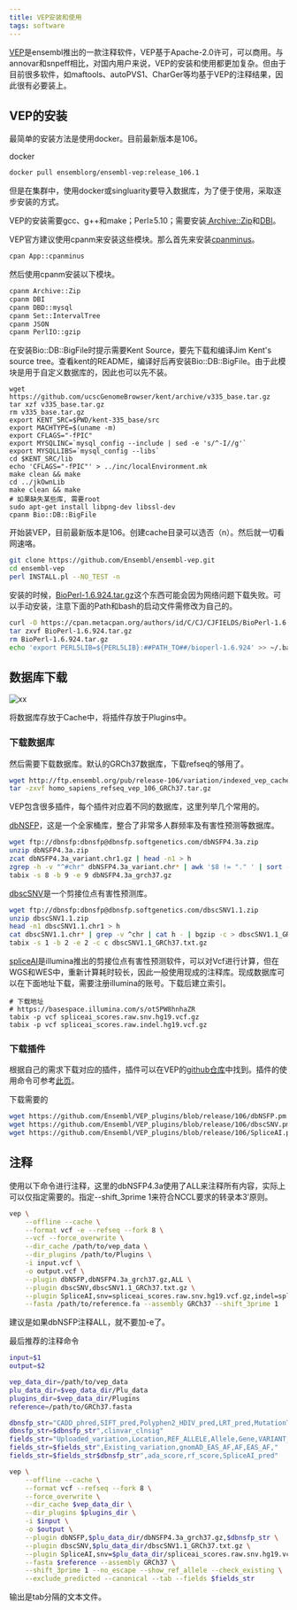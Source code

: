 ```yaml
---
title: VEP安装和使用
tags: software
---
```


[VEP](https://asia.ensembl.org/info/docs/tools/vep/index.html)是ensembl推出的一款注释软件，VEP基于Apache-2.0许可，可以商用。与annovar和snpeff相比，对国内用户来说，VEP的安装和使用都更加复杂。但由于目前很多软件，如maftools、autoPVS1、CharGer等均基于VEP的注释结果，因此很有必要装上。


## VEP的安装
最简单的安装方法是使用docker。目前最新版本是106。

docker
```bash
docker pull ensemblorg/ensembl-vep:release_106.1
```

但是在集群中，使用docker或singluarity要导入数据库，为了便于使用，采取逐步安装的方式。

VEP的安装需要gcc、g++和make；Perl≥5.10；需要安装[ Archive::Zip](https://metacpan.org/pod/Archive::Zip)和[DBI](https://metacpan.org/pod/DBI)。

VEP官方建议使用cpanm来安装这些模块。那么首先来安装[cpanminus](http://search.cpan.org/~miyagawa/Menlo-1.9003/script/cpanm-menlo)。

```bash
cpan App::cpanminus
```

然后使用cpanm安装以下模块。
```bash
cpanm Archive::Zip
cpanm DBI
cpanm DBD::mysql
cpanm Set::IntervalTree
cpanm JSON
cpanm PerlIO::gzip
```

在安装Bio::DB::BigFile时提示需要Kent Source，要先下载和编译Jim Kent's source tree。查看kent的README，编译好后再安装Bio::DB::BigFile。由于此模块是用于自定义数据库的，因此也可以先不装。
```
wget https://github.com/ucscGenomeBrowser/kent/archive/v335_base.tar.gz
tar xzf v335_base.tar.gz
rm v335_base.tar.gz
export KENT_SRC=$PWD/kent-335_base/src
export MACHTYPE=$(uname -m)
export CFLAGS="-fPIC"
export MYSQLINC=`mysql_config --include | sed -e 's/^-I//g'`
export MYSQLLIBS=`mysql_config --libs`
cd $KENT_SRC/lib
echo 'CFLAGS="-fPIC"' > ../inc/localEnvironment.mk
make clean && make
cd ../jkOwnLib
make clean && make
# 如果缺失某些库, 需要root
sudo apt-get install libpng-dev libssl-dev
cpanm Bio::DB::BigFile
```


开始装VEP，目前最新版本是106。创建cache目录可以选否（n）。然后就一切看网速咯。
```bash
git clone https://github.com/Ensembl/ensembl-vep.git
cd ensembl-vep
perl INSTALL.pl --NO_TEST -n
```

安装的时候，[BioPerl-1.6.924.tar.gz](https://cpan.metacpan.org/authors/id/C/CJ/CJFIELDS/BioPerl-1.6.924.tar.gz)这个东西可能会因为网络问题下载失败。可以手动安装，注意下面的Path和bash的启动文件需修改为自己的。
```bash
curl -O https://cpan.metacpan.org/authors/id/C/CJ/CJFIELDS/BioPerl-1.6.924.tar.gz
tar zxvf BioPerl-1.6.924.tar.gz
rm BioPerl-1.6.924.tar.gz
echo 'export PERL5LIB=${PERL5LIB}:##PATH_TO##/bioperl-1.6.924' >> ~/.bash_profile
```



## 数据库下载
![xx](http://asia.ensembl.org/info/docs/tools/vep/script/VEP_docker_local_setup.png)

将数据库存放于Cache中，将插件存放于Plugins中。


### 下载数据库

然后需要下载数据库。默认的GRCh37数据库，下载refseq的够用了。

```bash
wget http://ftp.ensembl.org/pub/release-106/variation/indexed_vep_cache/homo_sapiens_refseq_vep_106_GRCh37.tar.gz
tar -zxvf homo_sapiens_refseq_vep_106_GRCh37.tar.gz
```

VEP包含很多插件，每个插件对应着不同的数据库，这里列举几个常用的。

[dbNSFP](https://sites.google.com/site/jpopgen/dbNSFP)，这是一个全家桶库，整合了非常多人群频率及有害性预测等数据库。
```bash
wget ftp://dbnsfp:dbnsfp@dbnsfp.softgenetics.com/dbNSFP4.3a.zip
unzip dbNSFP4.3a.zip
zcat dbNSFP4.3a_variant.chr1.gz | head -n1 > h
zgrep -h -v "^#chr" dbNSFP4.3a_variant.chr* | awk '$8 != "." ' | sort -T /path/to/tmp_folder -k8,8 -k9,9n - | cat h - | bgzip -c > dbNSFP4.3a_grch37.gz
tabix -s 8 -b 9 -e 9 dbNSFP4.3a_grch37.gz
```

[dbscSNV](http://www.liulab.science/dbscsnv.html)是一个剪接位点有害性预测库。
```bash
wget ftp://dbnsfp:dbnsfp@dbnsfp.softgenetics.com/dbscSNV1.1.zip
unzip dbscSNV1.1.zip
head -n1 dbscSNV1.1.chr1 > h
cat dbscSNV1.1.chr* | grep -v ^chr | cat h - | bgzip -c > dbscSNV1.1_GRCh37.txt.gz
tabix -s 1 -b 2 -e 2 -c c dbscSNV1.1_GRCh37.txt.gz
```

[spliceAI](https://github.com/Illumina/SpliceAI)是illumina推出的剪接位点有害性预测软件，可以对Vcf进行计算，但在WGS和WES中，重新计算耗时较长，因此一般使用现成的注释库。现成数据库可以在下面地址下载，需要注册illumina的账号。下载后建立索引。
```
# 下载地址
# https://basespace.illumina.com/s/otSPW8hnhaZR
tabix -p vcf spliceai_scores.raw.snv.hg19.vcf.gz
tabix -p vcf spliceai_scores.raw.indel.hg19.vcf.gz
```

### 下载插件
根据自己的需求下载对应的插件，插件可以在VEP的[github仓库](https://github.com/Ensembl/VEP_plugins)中找到。插件的使用命令可参考[此页](https://asia.ensembl.org/info/docs/tools/vep/script/vep_plugins.html)。

下载需要的
```bash
wget https://github.com/Ensembl/VEP_plugins/blob/release/106/dbNSFP.pm
wget https://github.com/Ensembl/VEP_plugins/blob/release/106/dbscSNV.pm
wget https://github.com/Ensembl/VEP_plugins/blob/release/106/SpliceAI.pm
```

## 注释

使用以下命令进行注释，这里的dbNSFP4.3a使用了ALL来注释所有内容，实际上可以仅指定需要的。指定--shift_3prime 1来符合NCCL要求的转录本3’原则。
```bash
vep \
	--offline --cache \
	--format vcf -e --refseq --fork 8 \
	--vcf --force_overwrite \
	--dir_cache /path/to/vep_data \
	--dir_plugins /path/to/Plugins \
	-i input.vcf \
	-o output.vcf \
	--plugin dbNSFP,dbNSFP4.3a_grch37.gz,ALL \
	--plugin dbscSNV,dbscSNV1.1_GRCh37.txt.gz \
	--plugin SpliceAI,snv=spliceai_scores.raw.snv.hg19.vcf.gz,indel=spliceai_scores.raw.indel.hg19.vcf.gz,cutoff=0.5 \
	--fasta /path/to/reference.fa --assembly GRCh37 --shift_3prime 1
```
建议是如果dbNSFP注释ALL，就不要加-e了。

最后推荐的注释命令
```bash
input=$1
output=$2

vep_data_dir=/path/to/vep_data
plu_data_dir=$vep_data_dir/Plu_data
plugins_dir=$vep_data_dir/Plugins
reference=/path/to/GRCh37.fasta

dbnsfp_str="CADD_phred,SIFT_pred,Polyphen2_HDIV_pred,LRT_pred,MutationTaster_pred,MutationAssessor_pred,FATHMM_pred,PROVEAN_pred,M-CAP_pred,REVEL_score"
dbnsfp_str=$dbnsfp_str",clinvar_clnsig"
fields_str="Uploaded_variation,Location,REF_ALLELE,Allele,Gene,VARIANT_CLASS,CANONICAL,HGVSc,HGVSp,Consequence,EXON,BIOTYPE"
fields_str=$fields_str",Existing_variation,gnomAD_EAS_AF,AF,EAS_AF,"
fields_str=$fields_str$dbnsfp_str",ada_score,rf_score,SpliceAI_pred"

vep \
	--offline --cache \
	--format vcf --refseq --fork 8 \
	--force_overwrite \
	--dir_cache $vep_data_dir \
	--dir_plugins $plugins_dir \
	-i $input \
	-o $output \
	--plugin dbNSFP,$plu_data_dir/dbNSFP4.3a_grch37.gz,$dbnsfp_str \
	--plugin dbscSNV,$plu_data_dir/dbscSNV1.1_GRCh37.txt.gz \
	--plugin SpliceAI,snv=$plu_data_dir/spliceai_scores.raw.snv.hg19.vcf.gz,indel=$plu_data_dir/spliceai_scores.raw.indel.hg19.vcf.gz,cutoff=0.5 \
	--fasta $reference --assembly GRCh37 \
	--shift_3prime 1 --no_escape --show_ref_allele --check_existing \
	--exclude_predicted --canonical --tab --fields $fields_str
```

输出是tab分隔的文本文件。

